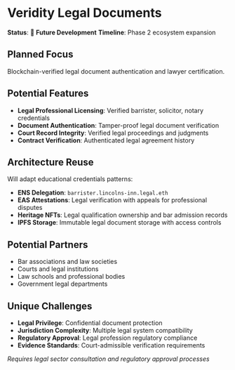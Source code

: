 # Veridity Legal Documents

**Status**: 🔄 **Future Development**
**Timeline**: Phase 2 ecosystem expansion

## Planned Focus
Blockchain-verified legal document authentication and lawyer certification.

## Potential Features
- **Legal Professional Licensing**: Verified barrister, solicitor, notary credentials
- **Document Authentication**: Tamper-proof legal document verification
- **Court Record Integrity**: Verified legal proceedings and judgments
- **Contract Verification**: Authenticated legal agreement history

## Architecture Reuse
Will adapt educational credentials patterns:
- **ENS Delegation**: `barrister.lincolns-inn.legal.eth`
- **EAS Attestations**: Legal verification with appeals for professional disputes
- **Heritage NFTs**: Legal qualification ownership and bar admission records
- **IPFS Storage**: Immutable legal document storage with access controls

## Potential Partners
- Bar associations and law societies
- Courts and legal institutions
- Law schools and professional bodies
- Government legal departments

## Unique Challenges
- **Legal Privilege**: Confidential document protection
- **Jurisdiction Complexity**: Multiple legal system compatibility
- **Regulatory Approval**: Legal profession regulatory compliance
- **Evidence Standards**: Court-admissible verification requirements

*Requires legal sector consultation and regulatory approval processes*
